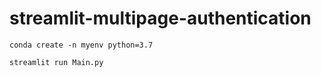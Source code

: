 # streamlit-multipage-authentication


```
conda create -n myenv python=3.7
```



```
streamlit run Main.py
```

